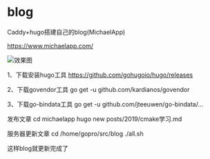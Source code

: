 # blog
Caddy+hugo搭建自己的blog(MichaelApp)

https://www.michaelapp.com/

![效果图](https://www.michaelapp.com/posts/2019/hugo%E6%90%AD%E5%BB%BA%E8%87%AA%E5%B7%B1%E7%9A%84blog/homepage.png)


1、下载安装hugo工具
https://github.com/gohugoio/hugo/releases 

2、下载govendor工具
go get -u github.com/kardianos/govendor

3、下载go-bindata工具
go get -u github.com/jteeuwen/go-bindata/...

发布文章
cd michaelapp
hugo new posts/2019/cmake学习.md

服务器更新文章
cd /home/gopro/src/blog
./all.sh

这样blog就更新完成了

